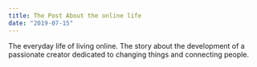 ```yaml
---
title: The Post About the online life
date: "2019-07-15"
---
```


The everyday life of living online. The story about the development of a passionate creator dedicated to changing things and connecting people.

